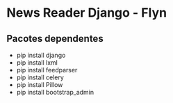 # News Reader Django - Flyn

## Pacotes dependentes

* pip install django
* pip install lxml
* pip install feedparser
* pip install celery
* pip install Pillow
* pip install bootstrap_admin